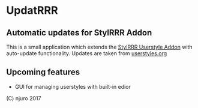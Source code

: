 # UpdatRRR
## Automatic updates for StylRRR Addon
This is a small application which extends the [StylRRR Userstyle Addon](https://addons.mozilla.org/en-Us/firefox/addon/stylrrr/) with auto-update functionality. Updates are taken from [userstyles.org](userstyles.org)
## Upcoming features
- GUI for managing userstyles with built-in edior

(C) njuro 2017
